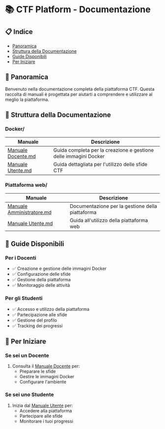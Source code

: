 # 📚 CTF Platform - Documentazione

## 📋 Indice
- [Panoramica](#panoramica)
- [Struttura della Documentazione](#struttura-della-documentazione)
- [Guide Disponibili](#guide-disponibili)
- [Per Iniziare](#per-iniziare)

## 🎯 Panoramica
Benvenuto nella documentazione completa della piattaforma CTF. Questa raccolta di manuali è progettata per aiutarti a comprendere e utilizzare al meglio la piattaforma.

## 📂 Struttura della Documentazione

### Docker/
| Manuale | Descrizione |
|---------|-------------|
| [Manuale Docente.md](Docker/Manuale%20Docente.md) | Guida completa per la creazione e gestione delle immagini Docker |
| [Manuale Utente.md](Docker/Manuale%20Utente.md) | Guida dettagliata per l'utilizzo delle sfide CTF |

### Piattaforma web/
| Manuale | Descrizione |
|---------|-------------|
| [Manuale Amministratore.md](Piattaforma%20web/Manuale%20Amministratore.md) | Documentazione per la gestione della piattaforma |
| [Manuale Utente.md](Piattaforma%20web/Manuale%20Utente.md) | Guida all'utilizzo della piattaforma web |

## 📖 Guide Disponibili

### Per i Docenti
- ✅ Creazione e gestione delle immagini Docker
- ✅ Configurazione delle sfide
- ✅ Gestione della piattaforma
- ✅ Monitoraggio delle attività

### Per gli Studenti
- ✅ Accesso e utilizzo della piattaforma
- ✅ Partecipazione alle sfide
- ✅ Gestione del profilo
- ✅ Tracking dei progressi

## 🚀 Per Iniziare

### Se sei un Docente
1. Consulta il [Manuale Docente](Docker/Manuale%20Docente.md) per:
   - Preparare le sfide
   - Gestire le immagini Docker
   - Configurare l'ambiente

### Se sei uno Studente
1. Inizia dal [Manuale Utente](Piattaforma%20web/Manuale%20Utente.md) per:
   - Accedere alla piattaforma
   - Partecipare alle sfide
   - Monitorare i tuoi progressi 